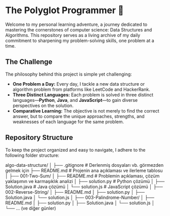 # The Polyglot Programmer 🚀

Welcome to my personal learning adventure, a journey dedicated to mastering the cornerstones of computer science: Data Structures and Algorithms. This repository serves as a living archive of my daily commitment to sharpening my problem-solving skills, one problem at a time.

## The Challenge

The philosophy behind this project is simple yet challenging:

* **One Problem a Day:** Every day, I tackle a new data structure or algorithm problem from platforms like LeetCode and HackerRank.
* **Three Distinct Languages:** Each problem is solved in three distinct languages—**Python**, **Java**, and **JavaScript**—to gain diverse perspectives on the solution.
* **Comparative Learning:** The objective is not merely to find the correct answer, but to compare the unique approaches, strengths, and weaknesses of each language for the same problem.

## Repository Structure

To keep the project organized and easy to navigate, I adhere to the following folder structure:


algo-data-structure/
│
├── .gitignore          # Derlenmiş dosyaları vb. görmezden gelmek için
├── README.md           # Projenin ana açıklaması ve ilerleme tablosu
│
├── 001-Two-Sum/
│   ├── README.md       # Problemin açıklaması, çözüm yaklaşımın ve karmaşıklık analizi
│   ├── solution.py     # Python çözümü
│   ├── Solution.java   # Java çözümü
│   └── solution.js     # JavaScript çözümü
│
├── 002-Reverse-String/
│   ├── README.md
│   ├── solution.py
│   ├── Solution.java
│   └── solution.js
│
├── 003-Palindrome-Number/
│   ├── README.md
│   ├── solution.py
│   ├── Solution.java
│   └── solution.js
│
└── ... (ve diğer günler)
